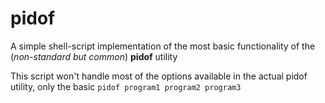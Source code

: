 # pidof

A simple shell-script implementation of the most basic functionality of the (*non-standard but common*) **pidof** utility

This script won't handle most of the options available in the actual pidof utility, only the basic `pidof program1 program2 program3`
